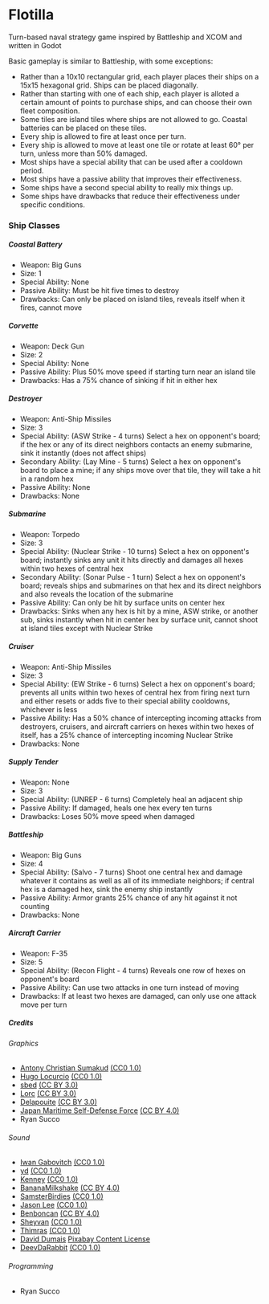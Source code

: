 # Flotilla
Turn-based naval strategy game inspired by Battleship and XCOM and written in Godot

Basic gameplay is similar to Battleship, with some exceptions:
- Rather than a 10x10 rectangular grid, each player places their ships on a 15x15 hexagonal grid. Ships can be placed diagonally.
- Rather than starting with one of each ship, each player is alloted a certain amount of points to purchase ships, and can choose their own fleet composition.
- Some tiles are island tiles where ships are not allowed to go. Coastal batteries can be placed on these tiles.
- Every ship is allowed to fire at least once per turn.
- Every ship is allowed to move at least one tile or rotate at least 60° per turn, unless more than 50% damaged.
- Most ships have a special ability that can be used after a cooldown period.
- Most ships have a passive ability that improves their effectiveness.
- Some ships have a second special ability to really mix things up.
- Some ships have drawbacks that reduce their effectiveness under specific conditions.

### Ship Classes
##### Coastal Battery
- Weapon: Big Guns
- Size: 1
- Special Ability: None
- Passive Ability: Must be hit five times to destroy
- Drawbacks: Can only be placed on island tiles, reveals itself when it fires, cannot move

##### Corvette
- Weapon: Deck Gun
- Size: 2
- Special Ability: None
- Passive Ability: Plus 50% move speed if starting turn near an island tile
- Drawbacks: Has a 75% chance of sinking if hit in either hex

##### Destroyer
- Weapon: Anti-Ship Missiles
- Size: 3
- Special Ability: (ASW Strike - 4 turns) Select a hex on opponent's board; if the hex or any of its direct neighbors contacts an enemy submarine, sink it instantly (does not affect ships)
- Secondary Ability: (Lay Mine - 5 turns) Select a hex on opponent's board to place a mine; if any ships move over that tile, they will take a hit in a random hex
- Passive Ability: None
- Drawbacks: None

##### Submarine
- Weapon: Torpedo
- Size: 3
- Special Ability: (Nuclear Strike - 10 turns) Select a hex on opponent's board; instantly sinks any unit it hits directly and damages all hexes within two hexes of central hex
- Secondary Ability: (Sonar Pulse - 1 turn) Select a hex on opponent's board; reveals ships and submarines on that hex and its direct neighbors and also reveals the location of the submarine
- Passive Ability: Can only be hit by surface units on center hex
- Drawbacks: Sinks when any hex is hit by a mine, ASW strike, or another sub, sinks instantly when hit in center hex by surface unit, cannot shoot at island tiles except with Nuclear Strike

##### Cruiser
- Weapon: Anti-Ship Missiles
- Size: 3
- Special Ability: (EW Strike - 6 turns) Select a hex on opponent's board; prevents all units within two hexes of central hex from firing next turn and either resets or adds five to their special ability cooldowns, whichever is less
- Passive Ability: Has a 50% chance of intercepting incoming attacks from destroyers, cruisers, and aircraft carriers on hexes within two hexes of itself, has a 25% chance of intercepting incoming Nuclear Strike
- Drawbacks: None

##### Supply Tender
- Weapon: None
- Size: 3
- Special Ability: (UNREP - 6 turns) Completely heal an adjacent ship
- Passive Ability: If damaged, heals one hex every ten turns
- Drawbacks: Loses 50% move speed when damaged

##### Battleship
- Weapon: Big Guns
- Size: 4
- Special Ability: (Salvo - 7 turns) Shoot one central hex and damage whatever it contains as well as all of its immediate neighbors; if central hex is a damaged hex, sink the enemy ship instantly
- Passive Ability: Armor grants 25% chance of any hit against it not counting
- Drawbacks: None

##### Aircraft Carrier
- Weapon: F-35
- Size: 5
- Special Ability: (Recon Flight - 4 turns) Reveals one row of hexes on opponent's board
- Passive Ability: Can use two attacks in one turn instead of moving
- Drawbacks: If at least two hexes are damaged, can only use one attack move per turn

##### Credits

###### Graphics
- [Antony Christian Sumakud](https://opengameart.org/content/sea-warfare-set-ships-and-more) [(CC0 1.0)](https://creativecommons.org/publicdomain/zero/1.0/)
- [Hugo Locurcio](https://github.com/Calinou/kenney-particle-pack) [(CC0 1.0)](https://creativecommons.org/publicdomain/zero/1.0/)
- [sbed](https://opengameart.org/content/95-game-icons) [(CC BY 3.0)](https://creativecommons.org/licenses/by/3.0/deed.en)
- [Lorc](https://lorcblog.blogspot.com/) [(CC BY 3.0)](https://creativecommons.org/licenses/by/3.0/deed.en)
- [Delapouite](https://delapouite.com/) [(CC BY 3.0)](https://creativecommons.org/licenses/by/3.0/deed.en)
- [Japan Maritime Self-Defense Force](https://www.mod.go.jp/msdf/) [(CC BY 4.0)](https://creativecommons.org/licenses/by/4.0/deed.en)
- Ryan Succo

###### Sound
- [Iwan Gabovitch](https://opengameart.org/content/tiny-naval-battle-sounds-set) [(CC0 1.0)](https://creativecommons.org/publicdomain/zero/1.0/)
- [yd](https://opengameart.org/content/war-on-water-sndfx) [(CC0 1.0)](https://creativecommons.org/publicdomain/zero/1.0/)
- [Kenney](https://www.kenney.nl/) [(CC0 1.0)](https://creativecommons.org/publicdomain/zero/1.0/)
- [BananaMilkshake](https://freesound.org/s/632703/) [(CC BY 4.0)](https://creativecommons.org/licenses/by/4.0/deed.en)
- [SamsterBirdies](https://www.samsterbirdies.com/) [(CC0 1.0)](https://creativecommons.org/publicdomain/zero/1.0/)
- [Jason Lee](https://freesound.org/people/jasonlee3071/sounds/624588/) [(CC0 1.0)](https://creativecommons.org/publicdomain/zero/1.0/)
- [Benboncan](https://freesound.org/people/Benboncan/sounds/61304/?) [(CC BY 4.0)](https://creativecommons.org/licenses/by/4.0/deed.en)
- [Sheyvan](https://freesound.org/people/Sheyvan/packs/26842/) [(CC0 1.0)](https://creativecommons.org/publicdomain/zero/1.0/)
- [Thimras](https://opengameart.org/content/ship-sinking) [(CC0 1.0)](https://creativecommons.org/publicdomain/zero/1.0/)
- [David Dumais](https://pixabay.com/sound-effects/large-underwater-explosion-190270/) [Pixabay Content License](https://pixabay.com/service/license-summary/)
- [DeevDaRabbit](https://freesound.org/people/DeevDaRabbit/sounds/636717/) [(CC0 1.0)](https://creativecommons.org/publicdomain/zero/1.0/)

###### Programming
- Ryan Succo
